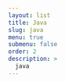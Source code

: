 ```yaml
---
layout: list
title: Java
slug: java
menu: true
submenu: false
order: 2
description: >
  java
---
```

